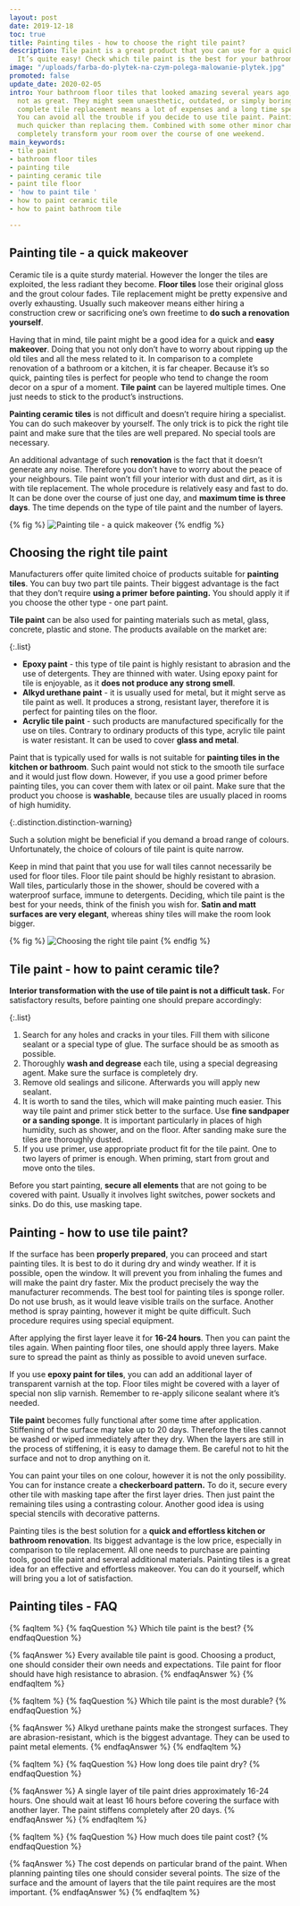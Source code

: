 ```yaml
---
layout: post
date: 2019-12-18
toc: true
title: Painting tiles - how to choose the right tile paint?
description: Tile paint is a great product that you can use for a quick room renovation.
  It’s quite easy! Check which tile paint is the best for your bathroom or kitchen.
image: "/uploads/farba-do-plytek-na-czym-polega-malowanie-plytek.jpg"
promoted: false
update_date: 2020-02-05
intro: Your bathroom floor tiles that looked amazing several years ago, now are probably
  not as great. They might seem unaesthetic, outdated, or simply boring. However a
  complete tile replacement means a lot of expenses and a long time spent on a renovation.
  You can avoid all the trouble if you decide to use tile paint. Painting tile is
  much quicker than replacing them. Combined with some other minor changes, you can
  completely transform your room over the course of one weekend.
main_keywords:
- tile paint
- bathroom floor tiles
- painting tile
- painting ceramic tile
- paint tile floor
- 'how to paint tile '
- how to paint ceramic tile
- how to paint bathroom tile

---
```

## Painting tile - a quick makeover

Ceramic tile is a quite sturdy material. However the longer the tiles are exploited, the less radiant they become. **Floor tiles** lose their original gloss and the grout colour fades. Tile replacement might be pretty expensive and overly exhausting. Usually such makeover means either hiring a construction crew or sacrificing one’s own freetime to **do such a renovation yourself**.

Having that in mind, tile paint might be a good idea for a quick and **easy makeover**. Doing that you not only don’t have to worry about ripping up the old tiles and all the mess related to it. In comparison to a complete renovation of a bathroom or a kitchen, it is far cheaper. Because it’s so quick, painting tiles is perfect for people who tend to change the room decor on a spur of a moment. **Tile paint** can be layered multiple times. One just needs to stick to the product’s instructions.

**Painting ceramic tiles** is not difficult and doesn’t require hiring a specialist. You can do such makeover by yourself. The only trick is to pick the right tile paint and make sure that the tiles are well prepared. No special tools are necessary.

An additional advantage of such **renovation** is the fact that it doesn’t generate any noise. Therefore you don’t have to worry about the peace of your neighbours. Tile paint won’t fill your interior with dust and dirt, as it is with tile replacement. The whole procedure is relatively easy and fast to do. It can be done over the course of just one day, and **maximum time is three days**. The time depends on the type of tile paint and the number of layers.

{% fig %}
![Painting tile - a quick makeover](/uploads/malowanie-plytek-sposob-na-szybki-remont.jpg "Painting tile - a quick makeover")
{% endfig %}

## Choosing the right tile paint

Manufacturers offer quite limited choice of products suitable for **painting tiles**. You can buy two part tile paints. Their biggest advantage is the fact that they don’t require **using a primer** **before painting.** You should apply it if you choose the other type - one part paint.

**Tile paint** can be also used for painting materials such as metal, glass, concrete, plastic and stone. The products available on the market are:

{:.list}

* **Epoxy paint** - this type of tile paint is highly resistant to abrasion and the use of detergents. They are thinned with water. Using epoxy paint for tile is enjoyable, as it **does not produce any strong smell**.
* **Alkyd urethane paint** - it is usually used for metal, but it might serve as tile paint as well. It produces a strong, resistant layer, therefore it is perfect for painting tiles on the floor.
* **Acrylic tile paint** - such products are manufactured specifically for the use on tiles. Contrary to ordinary products of this type, acrylic tile paint is water resistant. It can be used to cover **glass and metal**.

Paint that is typically used for walls is not suitable for **painting tiles in the kitchen or bathroom**. Such paint would not stick to the smooth tile surface and it would just flow down. However, if you use a good primer before painting tiles, you can cover them with latex or oil paint. Make sure that the product you choose is **washable**, because tiles are usually placed in rooms of high humidity.

{:.distinction.distinction-warning}

Such a solution might be beneficial if you demand a broad range of colours. Unfortunately, the choice of colours of tile paint is quite narrow.

Keep in mind that paint that you use for wall tiles cannot necessarily be used for floor tiles. Floor tile paint should be highly resistant to abrasion. Wall tiles, particularly those in the shower, should be covered with a waterproof surface, immune to detergents. Deciding, which tile paint is the best for your needs, think of the finish you wish for. **Satin and matt surfaces are very elegant**, whereas shiny tiles will make the room look bigger.

{% fig %}
![Choosing the right tile paint](/uploads/wybor-farby-do-plytek.jpg "Choosing the right tile paint")
{% endfig %}

## Tile paint - how to paint ceramic tile?

**Interior transformation with the use of tile paint is not a difficult task.** For satisfactory results, before painting one should prepare accordingly:

{:.list}

1. Search for any holes and cracks in your tiles. Fill them with silicone sealant or a special type of glue. The surface should be as smooth as possible.
2. Thoroughly **wash and degrease** each tile, using a special degreasing agent. Make sure the surface is completely dry.
3. Remove old sealings and silicone. Afterwards you will apply new sealant.
4. It is worth to sand the tiles, which will make painting much easier. This way tile paint and primer stick better to the surface. Use **fine sandpaper or a sanding sponge**. It is important particularly in places of high humidity, such as shower, and on the floor. After sanding make sure the tiles are thoroughly dusted.
5. If you use primer, use appropriate product fit for the tile paint. One to two layers of primer is enough. When priming, start from grout and move onto the tiles.

Before you start painting, **secure all elements** that are not going to be covered with paint. Usually it involves light switches, power sockets and sinks. Do do this, use masking tape.

## Painting - how to use tile paint?

If the surface has been **properly prepared**, you can proceed and start painting tiles. It is best to do it during dry and windy weather. If it is possible, open the window. It will prevent you from inhaling the fumes and will make the paint dry faster. Mix the product precisely the way the manufacturer recommends. The best tool for painting tiles is sponge roller. Do not use brush, as it would leave visible trails on the surface. Another method is spray painting, however it might be quite difficult. Such procedure requires using special equipment.

After applying the first layer leave it for **16-24 hours**. Then you can paint the tiles again. When painting floor tiles, one should apply three layers. Make sure to spread the paint as thinly as possible to avoid uneven surface.

If you use **epoxy paint for tiles**, you can add an additional layer of transparent varnish at the top. Floor tiles might be covered with a layer of special non slip varnish. Remember to re-apply silicone sealant where it’s needed.

**Tile paint** becomes fully functional after some time after application. Stiffening of the surface may take up to 20 days. Therefore the tiles cannot be washed or wiped immediately after they dry. When the layers are still in the process of stiffening, it is easy to damage them. Be careful not to hit the surface and not to drop anything on it.

You can paint your tiles on one colour, however it is not the only possibility. You can for instance create a **checkerboard pattern.** To do it, secure every other tile with masking tape after the first layer dries. Then just paint the remaining tiles using a contrasting colour. Another good idea is using special stencils with decorative patterns.

Painting tiles is the best solution for a **quick and effortless kitchen or bathroom renovation**. Its biggest advantage is the low price, especially in comparison to tile replacement. All one needs to purchase are painting tools, good tile paint and several additional materials. Painting tiles is a great idea for an effective and effortless makeover. You can do it yourself, which will bring you a lot of satisfaction.

## Painting tiles - FAQ

{% faqItem %}
{% faqQuestion %}
Which tile paint is the best?
{% endfaqQuestion %}

{% faqAnswer %}
Every available tile paint is good. Choosing a product, one should consider their own needs and expectations. Tile paint for floor should have high resistance to abrasion.
{% endfaqAnswer %}
{% endfaqItem %}

{% faqItem %}
{% faqQuestion %}
Which tile paint is the most durable?
{% endfaqQuestion %}

{% faqAnswer %}
Alkyd urethane paints make the strongest surfaces. They are abrasion-resistant, which is the biggest advantage. They can be used to paint metal elements.
{% endfaqAnswer %}
{% endfaqItem %}

{% faqItem %}
{% faqQuestion %}
How long does tile paint dry?
{% endfaqQuestion %}

{% faqAnswer %}
A single layer of tile paint dries approximately 16-24 hours. One should wait at least 16 hours before covering the surface with another layer. The paint stiffens completely after 20 days.
{% endfaqAnswer %}
{% endfaqItem %}

{% faqItem %}
{% faqQuestion %}
How much does tile paint cost?
{% endfaqQuestion %}

{% faqAnswer %}
The cost depends on particular brand of the paint. When planning painting tiles one should consider several points. The size of the surface and the amount of layers that the tile paint requires are the most important.
{% endfaqAnswer %}
{% endfaqItem %}